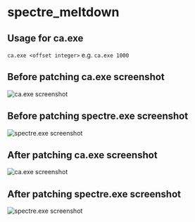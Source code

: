 # spectre_meltdown

## Usage for ca.exe
`ca.exe <offset integer>`
e.g. 
`ca.exe 1000`

## Before patching ca.exe screenshot

![ca.exe screenshot](https://github.com/bao7uo/spectre_meltdown/raw/master/images/ca_screenshot.png)

## Before patching spectre.exe screenshot

![spectre.exe screenshot](https://github.com/bao7uo/spectre_meltdown/raw/master/images/spectre_screenshot.png)

## After patching ca.exe screenshot

![ca.exe screenshot](https://github.com/bao7uo/spectre_meltdown/raw/master/images/ca_after_screenshot.png)

## After patching spectre.exe screenshot

![spectre.exe screenshot](https://github.com/bao7uo/spectre_meltdown/raw/master/images/spectre_after_screenshot.png)
